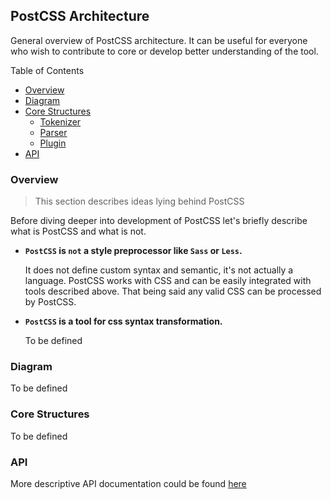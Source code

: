 ## PostCSS Architecture

General overview of PostCSS architecture.
It can be useful for everyone who wish to contribute to core or develop better understanding of the tool.

Table of Contents

- [Overview](#Overview)
- [Diagram](#Diagram)
- [Core Structures](#Structures)
    * [Tokenizer](#Tokenizer)
    * [Parser](#Parser)
    * [Plugin]()
- [API](#api)

### Overview

> This section describes ideas lying behind PostCSS

Before diving deeper into development of PostCSS let's briefly describe what is PostCSS and what is not.

- **`PostCSS` is `not` a style preprocessor like `Sass` or `Less`.**

    It does not define custom syntax and semantic, it's not actually a language.
    PostCSS works with CSS and can be easily integrated with tools described above. That being said any valid CSS can be processed by PostCSS.

- **`PostCSS` is a tool for css syntax transformation.**

    To be defined

### Diagram

To be defined

### Core Structures

To be defined

### API

More descriptive API documentation could be found [here](http://api.postcss.org/)
